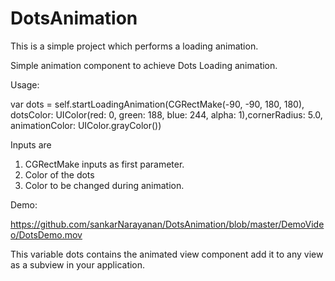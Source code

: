 # DotsAnimation
This is a simple project which performs a loading animation.

Simple animation component to achieve Dots Loading animation.

Usage:

var dots = self.startLoadingAnimation(CGRectMake(-90, -90, 180, 180), dotsColor: UIColor(red: 0, green: 188, blue: 244, alpha: 1),cornerRadius: 5.0, animationColor: UIColor.grayColor())

Inputs are

1. CGRectMake inputs as first parameter.
2. Color of the dots
3. Color to be changed during animation.

Demo:

https://github.com/sankarNarayanan/DotsAnimation/blob/master/DemoVideo/DotsDemo.mov

This variable dots contains the animated view component add it to any view as a subview in your application.

